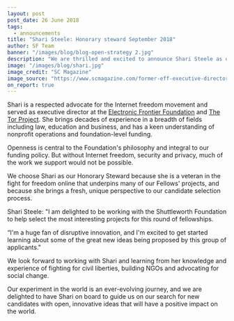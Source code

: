 ```yaml
---
layout: post
post_date: 26 June 2018
tags:
  - announcements
title: "Shari Steele: Honorary steward September 2018"
author: SF Team
banner: "/images/blog/blog-open-strategy 2.jpg"
description: "We are thrilled and excited to announce Shari Steele as our next Honorary Steward."
image: "/images/blog/shari.jpg"
image_credit: "SC Magazine"
image_source: "https://www.scmagazine.com/former-eff-executive-director-takes-reins-at-tor-project/article/533161/"
on_report: true
---
```

Shari is a respected advocate for the Internet freedom movement and served as executive director at the [Electronic Frontier Foundation](https://www.eff.org/) and [The Tor Project](https://torproject.org/). She brings decades of experience in a breadth of fields including law, education and business, and has a keen understanding of nonprofit operations and foundation-level funding.

Openness is central to the Foundation's philosophy and integral to our funding policy. But without Internet freedom, security and privacy, much of the work we support would not be possible. 

We choose Shari as our Honorary Steward because she is a veteran in the fight for freedom online that underpins many of our Fellows' projects, and because she brings a fresh, unique perspective to our candidate selection process.

Shari Steele: "I am delighted to be working with the Shuttleworth Foundation to help select the most interesting projects for this round of fellowships. 

“I'm a huge fan of disruptive innovation, and I'm excited to get started learning about some of the great new ideas being proposed by this group of applicants."

We look forward to working with Shari and learning from her knowledge and experience of fighting for civil liberties, building NGOs and advocating for social change. 

Our experiment in the world is an ever-evolving journey, and we are delighted to have Shari on board to guide us on our search for new candidates with open, innovative ideas that will have a positive impact on the world. 